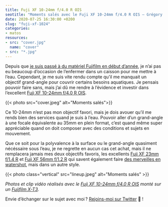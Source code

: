 ```yaml
---
title: Fuji XF 10-24mm f/4.0 R OIS
seotitle: "Moments salés avec le Fuji XF 10-24mm f/4.0 R OIS — Grégory Mignard"
date: 2020-07-25 16:30:00 +0200
slug: "fuji-xf-1024"
categories:
- matos
resources:
- src: "cover.jpg"
  name: "cover"
- src: "*.jpg"
---
```


Depuis que [je suis passé à du matériel Fujifilm en début d’année](https://gregorymignard.com/equipement/), je n’ai pas eu beaucoup d’occasion de l’enfermer dans un caisson pour me mettre à l’eau. Cependant, je me suis vite rendu compte qu’il me manquait un objectif grand-angle pour couvrir certains besoins aquatiques. Je pensais pouvoir faire sans, mais j’ai dû me rendre à l’évidence et investir dans l’excellent [Fuji XF 10-24mm f/4.0 R OIS](https://www.digit-photo.com/FUJI-XF-10-24mm-f-4-0-R-OIS-rFUJI11509.html?dpa_id=23).

{{< photo src="cover.jpeg" alt="Moments salés">}}

Ce 10-24mm n’est pas mon objectif favori, mais je dois avouer qu’il me rends bien des services quand je suis à l’eau. Pouvoir aller d’un grand-angle à une focale équivalente au 35mm en plein format, c’est quand même super appréciable quand on doit composer avec des conditions et sujets en mouvement.

Que ce soit pour la polyvalence à la surface ou le grand-angle quasiment nécéssaire sous l’eau, je ne regrette en aucun cas cet achat, mais il ne remplacera jamais mes deux objectifs favoris, les excellents [Fuji XF 23mm f/1.4 R](https://www.digit-photo.com/FUJI-XF-23mm-f-1-4-R-rFUJI11508.html?dpa_id=23) et [Fuji XF 56mm f/1.2 R](https://www.digit-photo.com/FUJI-XF-56mm-f-1-2-R-Noir-rFUJI11510.html?dpa_id=23) qui savent également faire [des merveilles en watershot](https://www.instagram.com/p/B7puqf9gzrU/), mais dans un autre style.

{{< photo class="vertical" src="lineup.jpeg" alt="Moments salés" >}}

*Photos et clip vidéo réalisés avec le [Fuji XF 10-24mm f/4.0 R OIS](https://www.digit-photo.com/FUJI-XF-10-24mm-f-4-0-R-OIS-rFUJI11509.html?dpa_id=23) monté sur un [Fujifilm X-T3](https://www.digit-photo.com/FUJI-X-T3-Boitier-Nu-Noir-rFUJIXT3BK.html?dpa_id=23)*.

Envie d’échanger sur le sujet avec moi ? [Rejoins-moi sur Twitter](http://twitter.com/gregmignard) 🐥 !
